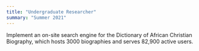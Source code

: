 ```yaml
---
title: "Undergraduate Researcher"
summary: "Summer 2021"
---
```


Implement an on-site search engine for the Dictionary of African Christian Biography, which hosts 3000 biographies and serves 82,900 active users.
